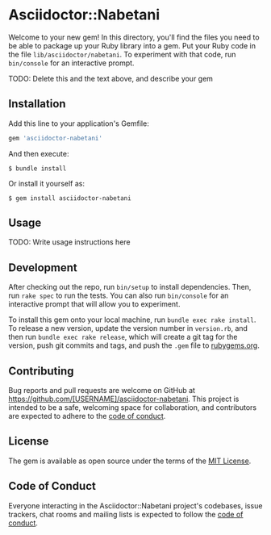 # Asciidoctor::Nabetani

Welcome to your new gem! In this directory, you'll find the files you need to be able to package up your Ruby library into a gem. Put your Ruby code in the file `lib/asciidoctor/nabetani`. To experiment with that code, run `bin/console` for an interactive prompt.

TODO: Delete this and the text above, and describe your gem

## Installation

Add this line to your application's Gemfile:

```ruby
gem 'asciidoctor-nabetani'
```

And then execute:

    $ bundle install

Or install it yourself as:

    $ gem install asciidoctor-nabetani

## Usage

TODO: Write usage instructions here

## Development

After checking out the repo, run `bin/setup` to install dependencies. Then, run `rake spec` to run the tests. You can also run `bin/console` for an interactive prompt that will allow you to experiment.

To install this gem onto your local machine, run `bundle exec rake install`. To release a new version, update the version number in `version.rb`, and then run `bundle exec rake release`, which will create a git tag for the version, push git commits and tags, and push the `.gem` file to [rubygems.org](https://rubygems.org).

## Contributing

Bug reports and pull requests are welcome on GitHub at https://github.com/[USERNAME]/asciidoctor-nabetani. This project is intended to be a safe, welcoming space for collaboration, and contributors are expected to adhere to the [code of conduct](https://github.com/[USERNAME]/asciidoctor-nabetani/blob/master/CODE_OF_CONDUCT.md).


## License

The gem is available as open source under the terms of the [MIT License](https://opensource.org/licenses/MIT).

## Code of Conduct

Everyone interacting in the Asciidoctor::Nabetani project's codebases, issue trackers, chat rooms and mailing lists is expected to follow the [code of conduct](https://github.com/[USERNAME]/asciidoctor-nabetani/blob/master/CODE_OF_CONDUCT.md).
